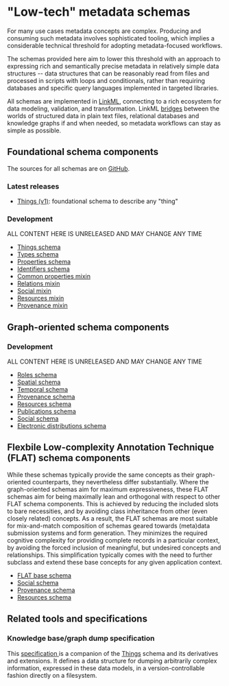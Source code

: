 
# "Low-tech" metadata schemas

For many use cases metadata concepts are complex. Producing and consuming
such metadata involves sophisticated tooling, which implies a considerable
technical threshold for adopting metadata-focused workflows.

The schemas provided here aim to lower this threshold with an approach to
expressing rich and semantically precise metadata in relatively simple data
structures -- data structures that can be reasonably read from files and
processed in scripts with loops and conditionals, rather than requiring databases
and specific query languages implemented in targeted libraries.

All schemas are implemented in [LinkML](https://linkml.io), connecting to a
rich ecosystem for data modeling, validation, and transformation. LinkML
[bridges](https://linkml.io/linkml/intro/overview.html#a-bridge-between-frameworks)
between the worlds of structured data in plain text files, relational
databases and knowledge graphs if and when needed, so metadata workflows can
stay as simple as possible.

## Foundational schema components

The sources for all schemas are on [GitHub](https://github.com/psychoinformatics-de/datalad-concepts).

### Latest releases

- [Things (v1)](s/things/v1/index.md): foundational schema to describe any "thing"

### Development

ALL CONTENT HERE IS UNRELEASED AND MAY CHANGE ANY TIME

- [Things schema](s/things/unreleased/index.md)
- [Types schema](s/types/unreleased/index.md)
- [Properties schema](s/properties/unreleased/index.md)
- [Identifiers schema](s/identifiers/unreleased/index.md)
- [Common properties mixin](s/common-mixin/unreleased/index.md)
- [Relations mixin](s/relations-mixin/unreleased/index.md)
- [Social mixin](s/social-mixin/unreleased/index.md)
- [Resources mixin](s/resources-mixin/unreleased/index.md)
- [Provenance mixin](s/prov-mixin/unreleased/index.md)

## Graph-oriented schema components

### Development

ALL CONTENT HERE IS UNRELEASED AND MAY CHANGE ANY TIME

- [Roles schema](s/roles/unreleased/index.md)
- [Spatial schema](s/spatial/unreleased/index.md)
- [Temporal schema](s/itemporal/unreleased/index.md)
- [Provenance schema](s/prov/unreleased/index.md)
- [Resources schema](s/resources/unreleased/index.md)
- [Publications schema](s/publications/unreleased/index.md)
- [Social schema](s/social/unreleased/index.md)
- [Electronic distributions schema](s/edistributions/unreleased/index.md)

## Flexbile Low-complexity Annotation Technique (FLAT) schema components

While these schemas typically provide the same concepts as their graph-oriented counterparts, they nevertheless differ substantially.
Where the graph-oriented schemas aim for maximum expressiveness, these FLAT schemas aim for being maximally lean and orthogonal with respect to other FLAT schema components.
This is achieved by reducing the included slots to bare necessities, and by avoiding class inheritance from other (even closely related) concepts.
As a result, the FLAT schemas are most suitable for mix-and-match composition of schemas geared towards (meta)data submission systems and form generation.
They minimizes the required cognitive complexity for providing complete records in a particular context, by avoiding the forced inclusion of meaningful, but undesired concepts and relationships.
This simplification typically comes with the need to further subclass and extend these base concepts for any given application context.

- [FLAT base schema](s/flat/unreleased/index.md)
- [Social schema](s/flat-social/unreleased/index.md)
- [Provenance schema](s/flat-prov/unreleased/index.md)
- [Resources schema](s/flat-resources/unreleased/index.md)

## Related tools and specifications

### Knowledge base/graph dump specification

This [specification ](/dump-things) is a companion of the [Things](s/things) schema and its derivatives and extensions.
It defines a data structure for dumping arbitrarily complex information, expressed in these data models, in a version-controllable fashion directly on a filesystem.
